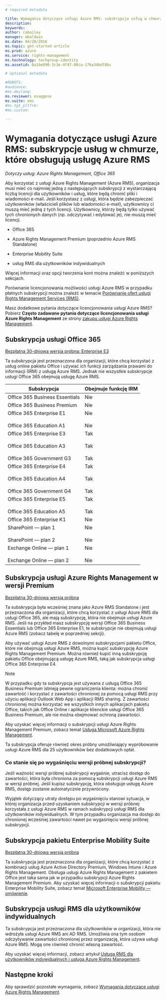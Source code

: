 ```yaml
---
# required metadata

title: Wymagania dotyczące usługi Azure RMS: subskrypcje usług w chmurze | Azure RMS
description:
keywords:
author: cabailey
manager: mbaldwin
ms.date: 04/28/2016
ms.topic: get-started-article
ms.prod: azure
ms.service: rights-management
ms.technology: techgroup-identity
ms.assetid: 6a16e890-3c3e-4f47-80ca-176a34bdf8bc

# optional metadata

#ROBOTS:
#audience:
#ms.devlang:
ms.reviewer: esaggese
ms.suite: ems
#ms.tgt_pltfrm:
#ms.custom:

---
```



# Wymagania dotyczące usługi Azure RMS: subskrypcje usług w chmurze, które obsługują usługę Azure RMS

*Dotyczy usług: Azure Rights Management, Office 365*

Aby korzystać z usługi Azure Rights Management (Azure RMS), organizacja musi mieć co najmniej jedną z następujących subskrypcji z wystarczającą liczbą licencji dla użytkowników i usług, które będą chronić pliki i wiadomości e-mail. Jeśli korzystasz z usługi, która będzie zabezpieczać użytkowników (właścicieli plików lub wiadomości e-mail), użytkownicy ci muszą mieć jedną z tych licencji. Użytkownicy, którzy będą tylko używać tych chronionych danych (np. odczytywać i edytować je), nie muszą mieć licencji.

-   Office 365

-   Azure Rights Management Premium (poprzednio Azure RMS Standalone)

-   Enterprise Mobility Suite

-   usług RMS dla użytkowników indywidualnych

Więcej informacji oraz opcji tworzenia kont można znaleźć w poniższych sekcjach.

Porównanie licencjonowania możliwości usługi Azure RMS w przypadku płatnych subskrypcji można znaleźć w temacie [Porównanie ofert usługi Rights Management Services (RMS)](http://technet.microsoft.com/dn858608).

Masz dodatkowe pytania dotyczące licencjonowania usługi Azure RMS? Pobierz **Często zadawane pytania dotyczące licencjonowania usługi Azure Rights Management** ze strony [zakupu usługi Azure Rights Management](https://www.microsoft.com/en-us/server-cloud/products/azure-rights-management/Purchasing.aspx). 

## Subskrypcja usługi Office 365
[Bezpłatna 30-dniowa wersja próbna: Enterprise E3](http://go.microsoft.com/fwlink/p/?LinkID=403802)

Ta subskrypcja jest przeznaczona dla organizacji, które chcą korzystać z usług online pakietu Office i używać ich funkcji zarządzania prawami do informacji (IRM) z usługą Azure RMS. Jednak nie wszystkie subskrypcje usługi Office 365 obejmują usługę Azure RMS.

Subskrypcja  |Obejmuje funkcję IRM 
------------- | ------------- |
Office 365 Business Essentials|Nie|
Office 365 Business Premium|Nie|
Office 365 Enterprise E1 <br /><br /> Office 365 Education A1|Nie <br /><br /> Nie|
Office 365 Enterprise E3 <br /><br /> Office 365 Education A3 <br /><br /> Office 365 Government G3|Tak <br /><br /> Tak <br /><br /> Tak|
Office 365 Enterprise E4 <br /><br /> Office 365 Education A4 <br /><br /> Office 365 Government G4|Tak <br /><br /> Tak <br /><br /> Tak|
Office 365 Enterprise E5 <br /><br /> Office 365 Education A5|Tak <br /><br /> Tak|
Office 365 Enterprise K1|Nie|
SharePoint — plan 1 <br /><br /> SharePoint — plan 2|Nie <br /><br /> Nie|
Exchange Online — plan 1 <br /><br /> Exchange Online — plan 2|Nie <br /><br /> Nie|


## Subskrypcja usługi Azure Rights Management w wersji Premium
[Bezpłatna 30-dniowa wersja próbna](https://portal.microsoftonline.com/Signup/MainSignUp15.aspx?&amp;OfferId=A43415D3-404C-4df3-B31B-AAD28118A778&amp;dl=RIGHTSMANAGEMENT&amp;ali=1)

Ta subskrypcja była wcześniej znana jako Azure RMS Standalone i jest przeznaczona dla organizacji, które chcą korzystać z usługi Azure RMS dla usługi Office 365, ale mają subskrypcję, która nie obejmuje usługi Azure RMS. Jeśli na przykład masz subskrypcję wersji Office 365 Business Essentials lub Office 365 Enterprise E1, te subskrypcje nie obejmują usługi Azure RMS (zobacz tabelę w poprzedniej sekcji). 

Aby używać usługi Azure RMS z dowolnymi subskrypcjami pakietu Office, które nie obejmują usługi Azure RMS, można kupić subskrypcję Azure Rights Management Premium. Można również kupić inną subskrypcję pakietu Office obejmującą usługę Azure RMS, taką jak subskrypcja usługi Office 365 Enterprise E4.

> [!NOTE]
> W przypadku gdy ta subskrypcja jest używana z usługą Office 365 Business Premium istnieją pewne ograniczenia klienta: można chronić zawartość i korzystać z zawartości chronionej za pomocą usługi RMS przy użyciu aplikacji Outlook Web App i aplikacji RMS sharing. Z zawartości chronionej można korzystać we wszystkich innych aplikacjach pakietu Office, takich jak Office Online i aplikacje klienckie usługi Office 365 Business Premium, ale nie można obejmować ochroną zawartości.

Aby uzyskać więcej informacji o subskrypcji usługi Azure Rights Management Premium, zobacz temat [Usługa Microsoft Azure Rights Management](http://products.office.com/business/microsoft-azure-rights-management).

Ta subskrypcja oferuje również okres próbny umożliwiający wypróbowanie usługi Azure RMS dla 25 użytkowników bez dodatkowych opłat. 

### Co stanie się po wygaśnięciu wersji próbnej subskrypcji?
Jeśli ważność wersji próbnej subskrypcji wygaśnie, utracisz dostęp do zawartości, która była chroniona za pomocą subskrypcji usługi Azure RMS w wersji próbnej. Jeśli kupisz subskrypcję, która obsługuje usługę Azure RMS, dostęp zostanie automatycznie przywrócony.

Wyjątek dotyczący utraty dostępu po wygaśnięciu stanowi sytuacja, w której organizacja przed uzyskaniem subskrypcji w wersji próbnej korzystała z usługi Azure RMS w ramach subskrypcji usługi RMS dla użytkowników indywidualnych. W tym przypadku organizacja ma dostęp do chronionej wcześniej zawartości nawet po wygaśnięciu wersji próbnej subskrypcji.

## Subskrypcja pakietu Enterprise Mobility Suite
[Bezpłatna 30-dniowa wersja próbna](http://go.microsoft.com/fwlink/?LinkId=615385)

Ta subskrypcja jest przeznaczona dla organizacji, które chcą korzystać z kombinacji usług Azure Active Directory Premium, Windows Intune i Azure Rights Management. Obsługa usługi Azure Rights Management z pakietem Office jest taka sama jak w przypadku subskrypcji Azure Rights Management Premium. 
Aby uzyskać więcej informacji o subskrypcji pakietu Enterprise Mobility Suite, zobacz temat [Microsoft Enterprise Mobility — omówienie](http://go.microsoft.com/fwlink/?LinkId=615386).

## Subskrypcja usługi RMS dla użytkowników indywidualnych
Ta subskrypcja jest przeznaczona dla użytkowników w organizacji, która nie wdrożyła usługi Azure RMS ani AD RMS. Umożliwia ona tym osobom odczytywanie zawartości chronionej przez organizację, która używa usługi Azure RMS. Mogą one również chronić własną zawartość.

Aby uzyskać więcej informacji, zobacz artykuł [Usługa RMS dla użytkowników indywidualnych i usługa Azure Rights Management](../understand-explore/rms-for-individuals.md).

## Następne kroki
Aby sprawdzić pozostałe wymagania, zobacz [Wymagania dotyczące usługi Azure Rights Management](requirements-azure-rms.md).

<!--HONumber=May16_HO2-->


